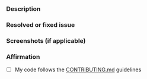 ### Description
<!-- Provide a detailed description of the changes and their impact. Use bullet points for clarity if making multiple changes. -->    

### Resolved or fixed issue
<!-- Add GitHub issue number in format `Fixes #0000` or `none` -->  

### Screenshots (if applicable)  
<!-- Add screenshots or examples if this PR includes UI-related changes. -->  

### Affirmation

- [ ] My code follows the [CONTRIBUTING.md](https://github.com/scyberLink/ruig/blob/main/CONTRIBUTING.md) guidelines
